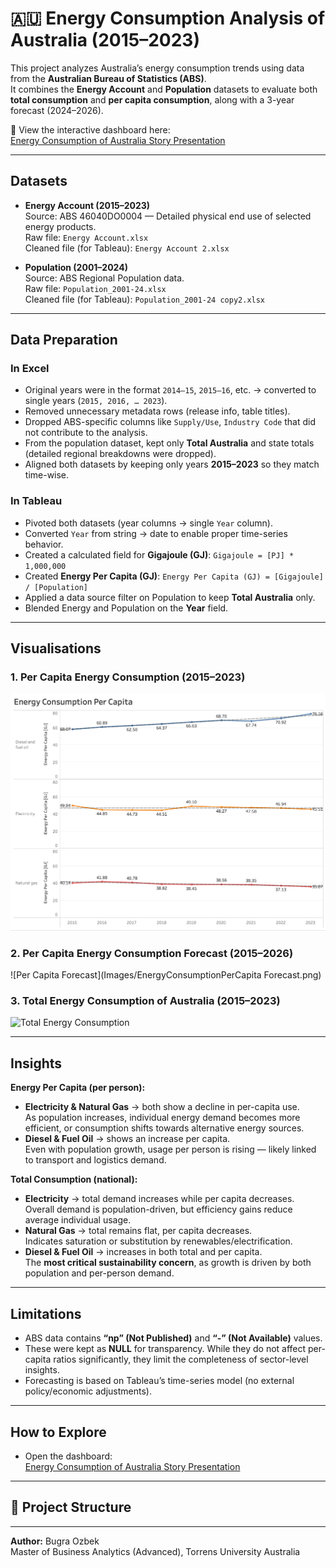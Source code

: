 # 🇦🇺 Energy Consumption Analysis of Australia (2015–2023)

This project analyzes Australia’s energy consumption trends using data from the **Australian Bureau of Statistics (ABS)**.  
It combines the **Energy Account** and **Population** datasets to evaluate both **total consumption** and **per capita consumption**, along with a 3-year forecast (2024–2026).

🔗 View the interactive dashboard here:  
[Energy Consumption of Australia Story Presentation](https://public.tableau.com/app/profile/bugra.ozbek/viz/EnergyConsumptionofAustraliaStoryPresentation/EnergyConsumptionofAustralia?publish=yes)

---

##  Datasets

- **Energy Account (2015–2023)**  
  Source: ABS 46040DO0004 — Detailed physical end use of selected energy products.  
  Raw file: `Energy Account.xlsx`  
  Cleaned file (for Tableau): `Energy Account 2.xlsx`

- **Population (2001–2024)**  
  Source: ABS Regional Population data.  
  Raw file: `Population_2001-24.xlsx`  
  Cleaned file (for Tableau): `Population_2001-24 copy2.xlsx`

---

##  Data Preparation

### In Excel
- Original years were in the format `2014–15`, `2015–16`, etc. → converted to single years (`2015, 2016, … 2023`).  
- Removed unnecessary metadata rows (release info, table titles).  
- Dropped ABS-specific columns like `Supply/Use`, `Industry Code` that did not contribute to the analysis.  
- From the population dataset, kept only **Total Australia** and state totals (detailed regional breakdowns were dropped).  
- Aligned both datasets by keeping only years **2015–2023** so they match time-wise.

### In Tableau
- Pivoted both datasets (year columns → single `Year` column).  
- Converted `Year` from string → date to enable proper time-series behavior.  
- Created a calculated field for **Gigajoule (GJ)**: `Gigajoule = [PJ] * 1,000,000`  
- Created **Energy Per Capita (GJ)**: `Energy Per Capita (GJ) = [Gigajoule] / [Population]`  
- Applied a data source filter on Population to keep **Total Australia** only.  
- Blended Energy and Population on the **Year** field.

---

##  Visualisations

### 1. Per Capita Energy Consumption (2015–2023)
![Per Capita](Images/EnergyConsumptionPerCapita.png)

### 2. Per Capita Energy Consumption Forecast (2015–2026)
![Per Capita Forecast](Images/EnergyConsumptionPerCapita Forecast.png)

### 3. Total Energy Consumption of Australia (2015–2023)
![Total Energy Consumption](Images/Australia’sEnergyConsumptionTrends(2015-2023).png)

---

##  Insights

 **Energy Per Capita (per person):**  
- **Electricity & Natural Gas** → both show a decline in per-capita use.  
   As population increases, individual energy demand becomes more efficient, or consumption shifts towards alternative energy sources.  
- **Diesel & Fuel Oil** → shows an increase per capita.  
   Even with population growth, usage per person is rising — likely linked to transport and logistics demand.  

 **Total Consumption (national):**  
- **Electricity** → total demand increases while per capita decreases.  
   Overall demand is population-driven, but efficiency gains reduce average individual usage.  
- **Natural Gas** → total remains flat, per capita decreases.  
   Indicates saturation or substitution by renewables/electrification.  
- **Diesel & Fuel Oil** → increases in both total and per capita.  
   The **most critical sustainability concern**, as growth is driven by both population and per-person demand.

---

##  Limitations
- ABS data contains **“np” (Not Published)** and **“-” (Not Available)** values.  
- These were kept as **NULL** for transparency. While they do not affect per-capita ratios significantly, they limit the completeness of sector-level insights.  
- Forecasting is based on Tableau’s time-series model (no external policy/economic adjustments).

---

##  How to Explore
- Open the dashboard:  
  [Energy Consumption of Australia Story Presentation](https://public.tableau.com/app/profile/bugra.ozbek/viz/EnergyConsumptionofAustraliaStoryPresentation/EnergyConsumptionofAustralia?publish=yes)

---

## 📂 Project Structure


---

 **Author:** Bugra Ozbek  
 Master of Business Analytics (Advanced), Torrens University Australia


